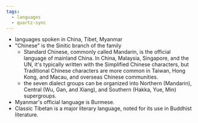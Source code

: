 ```yaml
---
tags:
  - languages
  - quartz-sync
---
```

- languages spoken in China, Tibet, Myanmar
- "Chinese" is the Sinitic branch of the family
    - Standard Chinese, commonly called Mandarin, is the official language of mainland China. In China, Malaysia, Singapore, and the UN, it's typically written with the Simplified Chinese characters, but Traditional Chinese characters are more common in Taiwan, Hong Kong, and Macau, and overseas Chinese communities.
    - the seven dialect groups can be organized into Northern (Mandarin), Central (Wu, Gan, and Xiang), and Southern (Hakka, Yue, Min) supergroups.
- Myanmar's official language is Burmese.
- Classic Tibetan is a major literary language, noted for its use in Buddhist literature.